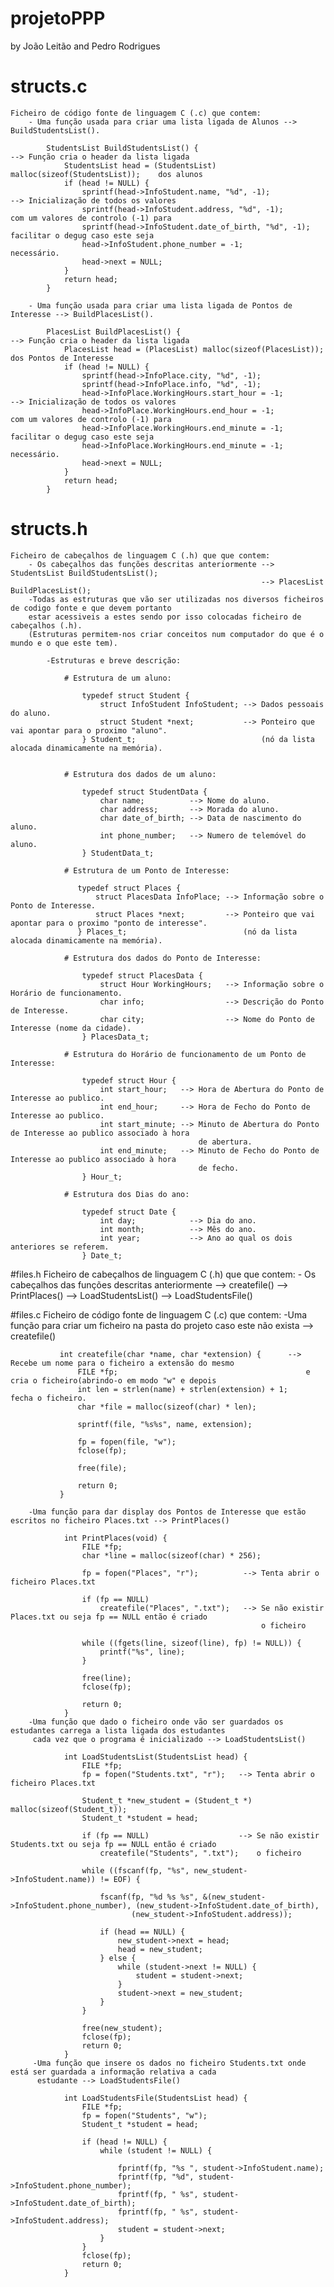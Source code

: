 # projetoPPP
by João Leitão and Pedro Rodrigues

# structs.c
    Ficheiro de código fonte de linguagem C (.c) que contem:
        - Uma função usada para criar uma lista ligada de Alunos --> BuildStudentsList().

            StudentsList BuildStudentsList() {                                  --> Função cria o header da lista ligada
                StudentsList head = (StudentsList) malloc(sizeof(StudentsList));    dos alunos
                if (head != NULL) {
                    sprintf(head->InfoStudent.name, "%d", -1);                  --> Inicialização de todos os valores
                    sprintf(head->InfoStudent.address, "%d", -1);                   com um valores de controlo (-1) para
                    sprintf(head->InfoStudent.date_of_birth, "%d", -1);             facilitar o degug caso este seja
                    head->InfoStudent.phone_number = -1;                            necessário.
                    head->next = NULL;
                }
                return head;
            }

        - Uma função usada para criar uma lista ligada de Pontos de Interesse --> BuildPlacesList().

            PlacesList BuildPlacesList() {                                   --> Função cria o header da lista ligada
                PlacesList head = (PlacesList) malloc(sizeof(PlacesList));       dos Pontos de Interesse
                if (head != NULL) {
                    sprintf(head->InfoPlace.city, "%d", -1);
                    sprintf(head->InfoPlace.info, "%d", -1);
                    head->InfoPlace.WorkingHours.start_hour = -1;            --> Inicialização de todos os valores
                    head->InfoPlace.WorkingHours.end_hour = -1;                  com um valores de controlo (-1) para
                    head->InfoPlace.WorkingHours.end_minute = -1;                facilitar o degug caso este seja
                    head->InfoPlace.WorkingHours.end_minute = -1;                necessário.
                    head->next = NULL;
                }
                return head;
            }

# structs.h
    Ficheiro de cabeçalhos de linguagem C (.h) que que contem:
        - Os cabeçalhos das funções descritas anteriormente --> StudentsList BuildStudentsList();
                                                            --> PlacesList BuildPlacesList();
        -Todas as estruturas que vão ser utilizadas nos diversos ficheiros de codigo fonte e que devem portanto
        estar acessiveis a estes sendo por isso colocadas ficheiro de cabeçalhos (.h).
        (Estruturas permitem-nos criar conceitos num computador do que é o mundo e o que este tem).

            -Estruturas e breve descrição:

                # Estrutura de um aluno:

                    typedef struct Student {
                        struct InfoStudent InfoStudent; --> Dados pessoais do aluno.
                        struct Student *next;           --> Ponteiro que vai apontar para o proximo "aluno".
                    } Student_t;                            (nó da lista alocada dinamicamente na memória).


                # Estrutura dos dados de um aluno:

                    typedef struct StudentData {
                        char name;          --> Nome do aluno.
                        char address;       --> Morada do aluno.
                        char date_of_birth; --> Data de nascimento do aluno.
                        int phone_number;   --> Numero de telemóvel do aluno.
                    } StudentData_t;

                # Estrutura de um Ponto de Interesse:

                   typedef struct Places {
                       struct PlacesData InfoPlace; --> Informação sobre o Ponto de Interesse.
                       struct Places *next;         --> Ponteiro que vai apontar para o proximo "ponto de interesse".
                   } Places_t;                          (nó da lista alocada dinamicamente na memória).

                # Estrutura dos dados do Ponto de Interesse:

                    typedef struct PlacesData {
                        struct Hour WorkingHours;   --> Informação sobre o Horário de funcionamento.
                        char info;                  --> Descrição do Ponto de Interesse.
                        char city;                  --> Nome do Ponto de Interesse (nome da cidade).
                    } PlacesData_t;

                # Estrutura do Horário de funcionamento de um Ponto de Interesse:

                    typedef struct Hour {
                        int start_hour;   --> Hora de Abertura do Ponto de Interesse ao publico.
                        int end_hour;     --> Hora de Fecho do Ponto de Interesse ao publico.
                        int start_minute; --> Minuto de Abertura do Ponto de Interesse ao publico associado à hora
                                              de abertura.
                        int end_minute;   --> Minuto de Fecho do Ponto de Interesse ao publico associado à hora
                                              de fecho.
                    } Hour_t;

                # Estrutura dos Dias do ano:

                    typedef struct Date {
                        int day;            --> Dia do ano.
                        int month;          --> Mês do ano.
                        int year;           --> Ano ao qual os dois anteriores se referem.
                    } Date_t;
#files.h
    Ficheiro de cabeçalhos de linguagem C (.h) que que contem:
    - Os cabeçalhos das funções descritas anteriormente --> createfile()
                                                        --> PrintPlaces()
                                                        --> LoadStudentsList()
                                                        --> LoadStudentsFile()

#files.c
    Ficheiro de código fonte de linguagem C (.c) que contem:
        -Uma função para criar um ficheiro na pasta do projeto caso este não exista --> createfile()

               int createfile(char *name, char *extension) {      --> Recebe um nome para o ficheiro a extensão do mesmo
                   FILE *fp;                                          e cria o ficheiro(abrindo-o em modo "w" e depois
                   int len = strlen(name) + strlen(extension) + 1;    fecha o ficheiro.
                   char *file = malloc(sizeof(char) * len);

                   sprintf(file, "%s%s", name, extension);

                   fp = fopen(file, "w");
                   fclose(fp);

                   free(file);

                   return 0;
               }

        -Uma função para dar display dos Pontos de Interesse que estão escritos no ficheiro Places.txt --> PrintPlaces()

                int PrintPlaces(void) {
                    FILE *fp;
                    char *line = malloc(sizeof(char) * 256);

                    fp = fopen("Places", "r");          --> Tenta abrir o ficheiro Places.txt

                    if (fp == NULL)
                        createfile("Places", ".txt");   --> Se não existir Places.txt ou seja fp == NULL então é criado
                                                            o ficheiro

                    while ((fgets(line, sizeof(line), fp) != NULL)) {
                        printf("%s", line);
                    }

                    free(line);
                    fclose(fp);

                    return 0;
                }
        -Uma função que dado o ficheiro onde vão ser guardados os estudantes carrega a lista ligada dos estudantes
         cada vez que o programa é inicializado --> LoadStudentsList()

                int LoadStudentsList(StudentsList head) {
                    FILE *fp;
                    fp = fopen("Students.txt", "r");   --> Tenta abrir o ficheiro Places.txt

                    Student_t *new_student = (Student_t *) malloc(sizeof(Student_t));
                    Student_t *student = head;

                    if (fp == NULL)                    --> Se não existir Students.txt ou seja fp == NULL então é criado
                        createfile("Students", ".txt");    o ficheiro

                    while ((fscanf(fp, "%s", new_student->InfoStudent.name)) != EOF) {

                        fscanf(fp, "%d %s %s", &(new_student->InfoStudent.phone_number), (new_student->InfoStudent.date_of_birth),
                               (new_student->InfoStudent.address));

                        if (head == NULL) {
                            new_student->next = head;
                            head = new_student;
                        } else {
                            while (student->next != NULL) {
                                student = student->next;
                            }
                            student->next = new_student;
                        }
                    }

                    free(new_student);
                    fclose(fp);
                    return 0;
                }
         -Uma função que insere os dados no ficheiro Students.txt onde está ser guardada a informação relativa a cada
          estudante --> LoadStudentsFile()

                int LoadStudentsFile(StudentsList head) {
                    FILE *fp;
                    fp = fopen("Students", "w");
                    Student_t *student = head;

                    if (head != NULL) {
                        while (student != NULL) {

                            fprintf(fp, "%s ", student->InfoStudent.name);
                            fprintf(fp, "%d", student->InfoStudent.phone_number);
                            fprintf(fp, " %s", student->InfoStudent.date_of_birth);
                            fprintf(fp, " %s", student->InfoStudent.address);
                            student = student->next;
                        }
                    }
                    fclose(fp);
                    return 0;
                }
